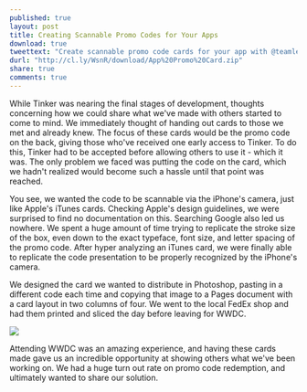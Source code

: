 ```yaml
---
published: true
layout: post
title: Creating Scannable Promo Codes for Your Apps
download: true
tweettext: "Create scannable promo code cards for your app with @teamleef's template"
durl: "http://cl.ly/WsnR/download/App%20Promo%20Card.zip"
share: true
comments: true
---
```


While Tinker was nearing the final stages of development, thoughts concerning how we could share what we've made with others started to come to mind. We immediately thought of handing out cards to those we met and already knew. The focus of these cards would be the promo code on the back, giving those who've received one early access to Tinker. To do this, Tinker had to be accepted before allowing others to use it - which it was. The only problem we faced was putting the code on the card, which we hadn't realized would become such a hassle until that point was reached.

You see, we wanted the code to be scannable via the iPhone's camera, just like Apple's iTunes cards. Checking Apple's design guidelines, we were surprised to find no documentation on this. Searching Google also led us nowhere. We spent a huge amount of time trying to replicate the stroke size of the box, even down to the exact typeface, font size, and letter spacing of the promo code. After hyper analyzing an iTunes card, we were finally able to replicate the code presentation to be properly recognized by the iPhone's camera.

We designed the card we wanted to distribute in Photoshop, pasting in a different code each time and copying that image to a Pages document with a card layout in two columns of four. We went to the local FedEx shop and had them printed and sliced the day before leaving for WWDC.

![](http://f.cl.ly/items/3L091e2G2b291S1p0a2l/preview.png)

Attending WWDC was an amazing experience, and having these cards made gave us an incredible opportunity at showing others what we've been working on. We had a huge turn out rate on promo code redemption, and ultimately wanted to share our solution.
